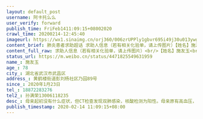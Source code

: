 ```yaml
---
layout: default_post
username: 阿卡托么么
user_verify: forward
publish_time: FriFeb1411:09:15+08002020
crawl_time: 20200214-12:45:40
imageurl: https://wx1.sinaimg.cn/orj360/006zrUPPly1gbvr695i49j30u013ywge.jpg,https://wx4.sinaimg.cn/orj360/006zrUPPly1gbvr69eru8j30u013ywib.jpg,https://wx4.sinaimg.cn/orj360/006zrUPPly1gbvr69rc3mj30u013yn07.jpg,https://wx2.sinaimg.cn/orj360/006zrUPPly1gbvr6affcfj30u013yn16.jpg
content_brief: 肺炎患者求助超话 求助人信息（若有相关化验单，请上传图片）【姓名】施友玉【年龄】78【所在城市】湖北省武汉市武昌区【所在小区、社区】黄鹤楼街道彭刘杨社区乃园89号【患病时间】2020年1月23日【联系方式】18872283276【其他紧急联系人】 孙满荣13006118235【病情描述】母亲起初没有什 ...全文
content_full_raw: 求助人信息（若有相关化验单，请上传图片）<br/>【姓名】施友玉<br/>【年龄】78<br/>【所在城市】湖北省武汉市武昌区<br/>【所在小区、社区】黄鹤楼街道彭刘杨社区乃园89号<br/>【患病时间】2020年1月23日<br/>【联系方式】18872283276<br/>【其他紧急联系人】孙满荣13006118235<br/>【病情描述】母亲起初没有什么症状，但CT检查发现双肺感染，核酸检测为阳性。母亲原有高血压，冠心病，糖尿病等基础疾病，每天靠药物维持。求助社区入住方仓医院(起码有医生，护士，有药物可吃，对生命有一定的保障)。但是社区回复年满65岁不能进方仓。只能登记，这又是一个漫长的过程。等，除了等还是等，社区街道要等，打区指挥部电话还是叫等，打市长热线永远都是话务员忙请稍等，已经等了几天了，这是叫人等死吗？目前母亲的病情已经万分危急，反复发烧，严重胸闷心慌，严重气喘呼吸困难。打120来救护车说你们街道没联系好医院不让进，自己带去省人民急救，医生说要赶紧住院但要社区协调床位，还是不能收治。已经等了几天了，得到的回复都是尽快解决。尽快有多快呢，你们觉得一个78岁的老人还能等多久呢。难道床位的安排就不能有轻重缓急吗？人心都是肉长的，倘若是你们的至亲，你们还会让一个78岁的老人在家等死吗？人之所以成为人，是因为人能共情，把你们的那套形式主义放放，现在是争分夺秒要救人的时候了。真的快要绝望了。请帮帮我母亲。
status_url: https://m.weibo.cn/status/4471825549631959
name_: 施友玉
age_: 78
city_: 湖北省武汉市武昌区
address_: 黄鹤楼街道彭刘杨社区乃园89号
since_: 2020年1月23日
tel_: 18872283276
tel2_: 孙满荣13006118235
desc_: 母亲起初没有什么症状，但CT检查发现双肺感染，核酸检测为阳性。母亲原有高血压，冠心病，糖尿病等基础疾病，每天靠药物维持。求助社区入住方仓医院(起码有医生，护士，有药物可吃，对生命有一定的保障)。但是社区回复年满65岁不能进方仓。只能登记，这又是一个漫长的过程。等，除了等还是等，社区街道要等，打区指挥部电话还是叫等，打市长热线永远都是话务员忙请稍等，已经等了几天了，这是叫人等死吗？目前母亲的病情已经万分危急，反复发烧，严重胸闷心慌，严重气喘呼吸困难。打120来救护车说你们街道没联系好医院不让进，自己带去省人民急救，医生说要赶紧住院但要社区协调床位，还是不能收治。已经等了几天了，得到的回复都是尽快解决。尽快有多快呢，你们觉得一个78岁的老人还能等多久呢。难道床位的安排就不能有轻重缓急吗？人心都是肉长的，倘若是你们的至亲，你们还会让一个78岁的老人在家等死吗？人之所以成为人，是因为人能共情，把你们的那套形式主义放放，现在是争分夺秒要救人的时候了。真的快要绝望了。请帮帮我母亲。
publish_timestamp: 2020-02-14 11:09:15+08:00
---
```

